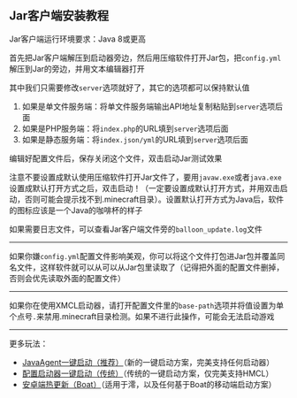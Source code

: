 ## Jar客户端安装教程

Jar客户端运行环境要求：Java 8或更高

首先把Jar客户端解压到启动器旁边，然后用压缩软件打开Jar包，把`config.yml`解压到Jar的旁边，并用文本编辑器打开

其中我们只需要修改`server`选项就好了，其它的选项都可以保持默认值

1. 如果是单文件服务端：将单文件服务端输出API地址复制粘贴到`server`选项后面
2. 如果是PHP服务端：将`index.php`的URL填到`server`选项后面
3. 如果是静态服务端：将`index.json/yml`的URL填到`server`选项后面

编辑好配置文件后，保存关闭这个文件，双击启动Jar测试效果

注意不要设置成默认使用压缩软件打开Jar文件了，要用`javaw.exe`或者`java.exe`设置成默认打开方式之后，双击启动！（一定要设置成默认打开方式，并用双击启动，否则可能会提示找不到.minecraft目录）。设置默认打开方式为Java后，软件的图标应该是一个Java的咖啡杯的样子

如果需要日志文件，可以查看Jar客户端文件旁的`balloon_update.log`文件

---

如果你嫌`config.yml`配置文件影响美观，你可以将这个文件打包进Jar包并覆盖同名文件，这样软件就可以从可以从Jar包里读取了（记得把外面的配置文件删掉，否则会优先读取外面的配置文件）

---

如果你在使用XMCL启动器，请打开配置文件里的`base-path`选项并将值设置为单个点号`.`来禁用.minecraft目录检测。如果不进行此操作，可能会无法启动游戏

---

更多玩法：

+ [JavaAgent一键启动（推荐）](onekey-start-ja-pc.md)（新的一键启动方案，完美支持任何启动器）
+ [配置启动器一键启动（传统）](onekey-start-jar.md)（传统的一键启动方案，仅完美支持HMCL）
+ [安卓端热更新（Boat）](onekey-start-ja-mobile.md)（适用于澪，以及任何基于Boat的移动端启动方案）
